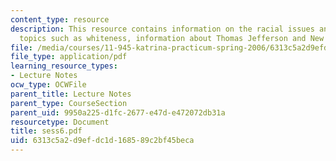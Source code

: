 ```yaml
---
content_type: resource
description: This resource contains information on the racial issues and includes
  topics such as whiteness, information about Thomas Jefferson and New Orleans.
file: /media/courses/11-945-katrina-practicum-spring-2006/6313c5a2d9efdc1d168589c2bf45beca_sess6.pdf
file_type: application/pdf
learning_resource_types:
- Lecture Notes
ocw_type: OCWFile
parent_title: Lecture Notes
parent_type: CourseSection
parent_uid: 9950a225-d1fc-2677-e47d-e472072db31a
resourcetype: Document
title: sess6.pdf
uid: 6313c5a2-d9ef-dc1d-1685-89c2bf45beca
---
```

